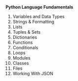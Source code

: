 **Python Language Fundamentals**
1. Variables and Data Types
2. Strings & Formatting
3. Lists
4. Tuples & Sets
5. Dictionaries
6. Functions
7. Conditionals
8. Loops
9. Modules
10. Classes
11. Files
12. Working With JSON
